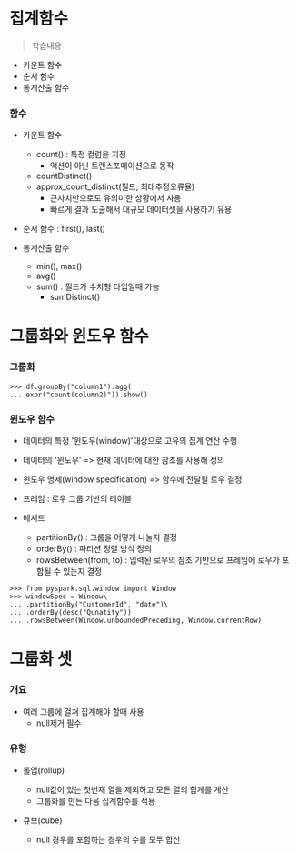 # 집계함수
> 학습내용
- 카운트 함수
- 순서 함수
- 통계산출 함수


### 함수
- 카운트 함수
	- count() : 특정 컬럼을 지정
		- 액션이 아닌 트랜스포메이션으로 동작
	- countDistinct()
	- approx_count_distinct(필드, 최대추정오류율)
		- 근사치만으로도 유의미한 상황에서 사용
		- 빠르게 결과 도출해서 대규모 데이터셋을 사용하기 유용
	
- 순서 함수 : first(), last()
- 통계산출 함수
	- min(), max()
	- avg()
	- sum() : 필드가 수치형 타입일때 가능
		- sumDistinct()

# 그룹화와 윈도우 함수
### 그룹화
```
>>> df.groupBy("column1").agg(
... expr("count(column2)")).show()
```

### 윈도우 함수
- 데이터의 특정 '윈도우(window)'대상으로 고유의 집계 연산 수행
- 데이터의 '윈도우' => 현재 데이터에 대한 참조를 사용해 정의
- 윈도우 명세(window specification) => 함수에 전달될 로우 결정
- 프레임 : 로우 그룹 기반의 테이블

- 메서드
	- partitionBy() : 그룹을 어떻게 나눌지 결정
	- orderBy() : 파티션 정렬 방식 정의
	- rowsBetween(from, to) : 입력된 로우의 참조 기반으로 프레임에 로우가 포함될 수 있는지 결정

```
>>> from pyspark.sql.window import Window
>>> windowSpec = Window\
... .partitionBy("CustomerId", "date")\
... .orderBy(desc("Qunatity"))
... .rowsBetween(Window.unboundedPreceding, Window.currentRow)
```

# 그룹화 셋
### 개요
- 여러 그룹에 걸쳐 집계해야 할때 사용
	- null제거 필수

### 유형
- 롤업(rollup) 
	- null값이 있는 첫번재 열을 제외하고 모든 열의 합계를 계산
	- 그룹화를 만든 다음 집계함수를 적용

- 큐브(cube)
	- null 경우를 포함하는 경우의 수를 모두 합산

